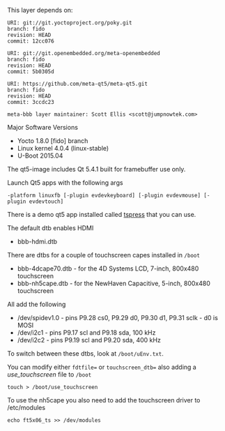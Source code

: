 This layer depends on:

    URI: git://git.yoctoproject.org/poky.git
    branch: fido 
    revision: HEAD
    commit: 12cc076 

    URI: git://git.openembedded.org/meta-openembedded
    branch: fido 
    revision: HEAD
    commit: 5b0305d 

    URI: https://github.com/meta-qt5/meta-qt5.git
    branch: fido
    revision: HEAD
    commit: 3ccdc23

    meta-bbb layer maintainer: Scott Ellis <scott@jumpnowtek.com>


Major Software Versions

* Yocto 1.8.0 [fido] branch
* Linux kernel 4.0.4 (linux-stable)
* U-Boot 2015.04

The qt5-image includes Qt 5.4.1 built for framebuffer use only.

Launch Qt5 apps with the following args 

    -platform linuxfb [-plugin evdevkeyboard] [-plugin evdevmouse] [-plugin evdevtouch]

There is a demo qt5 app installed called [tspress][tspress] that you can use.

The default dtb enables HDMI

* bbb-hdmi.dtb

There are dtbs for a couple of touchscreen capes installed in `/boot`

* bbb-4dcape70.dtb - for the 4D Systems LCD, 7-inch, 800x480 touchscreen 
* bbb-nh5cape.dtb - for the NewHaven Capacitive, 5-inch, 800x480 touchscreen 

All add the following

* /dev/spidev1.0 - pins P9.28 cs0, P9.29 d0, P9.30 d1, P9.31 sclk - d0 is MOSI
* /dev/i2c1 - pins P9.17 scl and P9.18 sda, 100 kHz
* /dev/i2c2 - pins P9.19 scl and P9.20 sda, 400 kHz


To switch between these dtbs, look at `/boot/uEnv.txt`.

You can modify either `fdtfile=` or `touchscreen_dtb=` also adding a *use_touchscreen*
file to `/boot`

    touch > /boot/use_touchscreen


To use the nh5cape you also need to add the touchscreen driver to /etc/modules

    echo ft5x06_ts >> /dev/modules


[tspress]: https://github.com/scottellis/tspress
